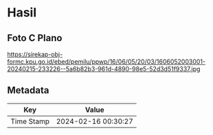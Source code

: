 # Hasil

## Foto C Plano

https://sirekap-obj-formc.kpu.go.id/ebed/pemilu/ppwp/16/06/05/20/03/1606052003001-20240215-233226--5a6b82b3-961d-4890-98e5-52d3d51f9337.jpg


## Metadata

| Key        | Value               |
| ---------- | ------------------- |
| Time Stamp | 2024-02-16 00:30:27 |



